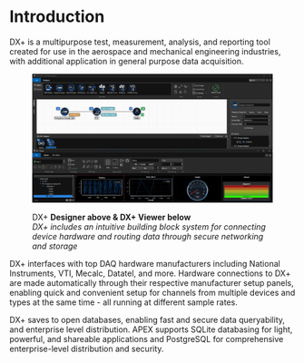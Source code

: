 # Introduction

DX+ is a multipurpose test, measurement, analysis, and reporting tool created for use in the aerospace and mechanical engineering industries, with additional application in general purpose data acquisition.

<figure><img src="../.gitbook/assets/Designer&#x26;Viewer(topBottom).png" alt=""><figcaption><p>DX+ <strong>Designer above &#x26; DX+ Viewer below</strong><br><em>DX+ includes an intuitive building block system for connecting device hardware and routing data through secure networking and storage</em></p></figcaption></figure>

DX+ interfaces with top DAQ hardware manufacturers including National Instruments, VTI, Mecalc, Datatel, and more. Hardware connections to DX+ are made automatically through their respective manufacturer setup panels, enabling quick and convenient setup for channels from multiple devices and types at the same time - all running at different sample rates.

DX+ saves to open databases, enabling fast and secure data queryability, and enterprise level distribution. APEX supports SQLite databasing for light, powerful, and shareable applications and PostgreSQL for comprehensive enterprise-level distribution and security.
